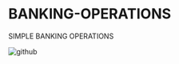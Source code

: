 # BANKING-OPERATIONS
SIMPLE BANKING OPERATIONS

![github](https://github.com/SivanandS06/BANKING-OPERATIONS/assets/154607951/00de8619-418b-4f14-a16e-00cddbccf82c)
